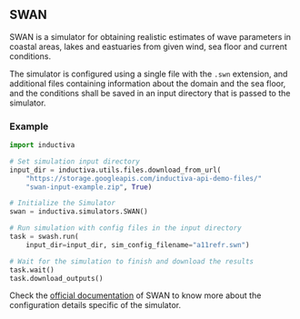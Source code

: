 ## SWAN

SWAN is a simulator for obtaining realistic estimates of wave parameters in coastal
areas, lakes and eastuaries from given wind, sea floor and current conditions.

The simulator is configured using a single file with the `.swn` extension, and
additional files containing information about the domain and the sea floor, and
the conditions shall be saved in an input directory that is passed to the simulator.

### Example

```python
import inductiva

# Set simulation input directory
input_dir = inductiva.utils.files.download_from_url(
    "https://storage.googleapis.com/inductiva-api-demo-files/"
    "swan-input-example.zip", True)

# Initialize the Simulator
swan = inductiva.simulators.SWAN()

# Run simulation with config files in the input directory
task = swash.run(
    input_dir=input_dir, sim_config_filename="a11refr.swn")

# Wait for the simulation to finish and download the results
task.wait()
task.download_outputs()
```

Check the [official documentation](https://swanmodel.sourceforge.io/) of SWAN to know 
more about the configuration details specific of the simulator.
